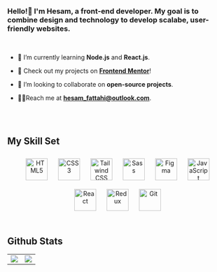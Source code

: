 ### Hello!👋 I'm Hesam, a front-end developer. My goal is to combine design and technology to develop scalabe, user-friendly websites. 
  <br />

- 🌱 I’m currently learning **Node.js** and **React.js**.  
  

- 🔎 Check out my projects on **[Frontend Mentor](https://www.frontendmentor.io/profile/hesamf01)**!  
  

- 👯 I’m looking to collaborate on **open-source projects**.  
  

- 👨‍💼Reach me at  **hesam_fattahi@outlook.com**.  
  

<br/>  



<br/>  


## My Skill Set
<div align="center">  
<a href="https://en.wikipedia.org/wiki/HTML5" target="_blank"><img style="margin: 10px" src="https://profilinator.rishav.dev/skills-assets/html5-original-wordmark.svg" alt="HTML5" height="50" /></a>  
<a href="https://www.w3schools.com/css/" target="_blank"><img style="margin: 10px" src="https://profilinator.rishav.dev/skills-assets/css3-original-wordmark.svg" alt="CSS3" height="50" /></a>  
<a href="https://www.tailwindcss.com/" target="_blank"><img style="margin: 10px" src="https://profilinator.rishav.dev/skills-assets/tailwindcss.svg" alt="Tailwind CSS" height="50" /></a>  
<a href="https://sass-lang.com/" target="_blank"><img style="margin: 10px" src="https://profilinator.rishav.dev/skills-assets/sass-original.svg" alt="Sass" height="50" /></a>  
<a href="https://www.figma.com/" target="_blank"><img style="margin: 10px" src="https://profilinator.rishav.dev/skills-assets/figma-icon.svg" alt="Figma" height="50" /></a>  
<a href="https://www.javascript.com/" target="_blank"><img style="margin: 10px" src="https://profilinator.rishav.dev/skills-assets/javascript-original.svg" alt="JavaScript" height="50" /></a>  
<a href="https://reactjs.org/" target="_blank"><img style="margin: 10px" src="https://profilinator.rishav.dev/skills-assets/react-original-wordmark.svg" alt="React" height="50" /></a>  
<a href="https://redux.js.org/" target="_blank"><img style="margin: 10px" src="https://profilinator.rishav.dev/skills-assets/redux-original.svg" alt="Redux" height="50" /></a>  
<a href="https://github.com/" target="_blank"><img style="margin: 10px" src="https://profilinator.rishav.dev/skills-assets/git-scm-icon.svg" alt="Git" height="50" /></a>  
</div>  

<br/>  

## Github Stats 
<table><tr><td valign="top" width="50%">

  <img src="https://github-readme-stats.vercel.app/api?username=hesam-fattahi&theme=synthwave" align="center" />
</td><td valign="top" width="50%">
  <img src="https://streak-stats.demolab.com?user=hesam-fattahi&theme=radical&hide_border=true&border_radius=5" align="center" />
</td></tr></table>
<br />
